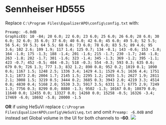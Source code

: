 # Sennheiser HD555
Replace `C:\Program Files\EqualizerAPO\config\config.txt` with:
```
Preamp: -6.0dB
GraphicEQ: 10 -84; 20 6.0; 22 6.0; 23 6.0; 25 6.0; 26 6.0; 28 6.0; 30 6.0; 32 6.0; 35 6.0; 37 6.0; 40 6.0; 42 6.0; 45 6.0; 49 5.8; 52 5.5; 56 5.4; 59 5.3; 64 5.5; 68 6.0; 73 6.0; 78 6.0; 83 5.5; 89 4.6; 95 3.6; 102 2.6; 109 1.9; 117 1.4; 125 0.7; 134 -0.1; 143 -0.6; 153 -1.0; 164 -1.0; 175 -1.3; 188 -1.4; 201 -1.6; 215 -1.7; 230 -1.7; 246 -1.8; 263 -1.8; 282 -1.7; 301 -1.6; 323 -1.4; 345 -1.3; 369 -1.2; 395 -1.1; 423 -0.7; 452 -0.5; 484 -0.3; 518 -0.3; 554 -0.3; 593 0.3; 635 0.6; 679 0.9; 726 1.3; 777 1.3; 832 1.2; 890 0.8; 952 0.2; 1019 0.1; 1090 0.6; 1167 1.5; 1248 2.5; 1336 3.4; 1429 4.1; 1529 4.5; 1636 4.4; 1751 3.1; 1873 2.0; 2004 1.7; 2145 1.5; 2295 1.2; 2455 1.5; 2627 1.9; 2811 2.1; 3008 1.5; 3219 0.5; 3444 0.2; 3685 0.3; 3943 2.0; 4219 3.3; 4514 0.8; 4830 0.4; 5168 2.0; 5530 3.3; 5917 3.5; 6331 1.7; 6775 2.9; 7249 1.3; 7756 0.3; 8299 0.0; 8880 -1.3; 9502 -1.3; 10167 0.0; 10879 0.0; 11640 0.0; 12455 0.0; 13327 0.0; 14260 0.0; 15258 -0.5; 16326 -3.4; 17469 -6.0; 18692 -5.8; 20000 -1.5
```
**OR** if using HeSuVi replace `C:\Program Files\EqualizerAPO\config\HeSuVi\eq.txt` and omit `Preamp: -6.0dB` and instead set Global volume in the UI for both channels to **-60**.
![](https://raw.githubusercontent.com/jaakkopasanen/AutoEq/master/results/Sonoma%20Model%20One/headphoncecom/onear/Sennheiser%20HD555/Sennheiser%20HD555.png)